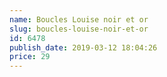 ```yaml
---
name: Boucles Louise noir et or
slug: boucles-louise-noir-et-or
id: 6478
publish_date: 2019-03-12 18:04:26
price: 29
---
```

